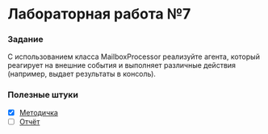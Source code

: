 # Лабораторная работа №7

### Задание
С использованием класса MailboxProcessor реализуйте агента, который реагирует на внешние события и выполняет различные действия (например, выдает результаты в консоль).

### Полезные штуки
- [x] [Методичка](http://sfm2007.narod.ru/data/fp.pdf)
- [ ] [Отчёт]()